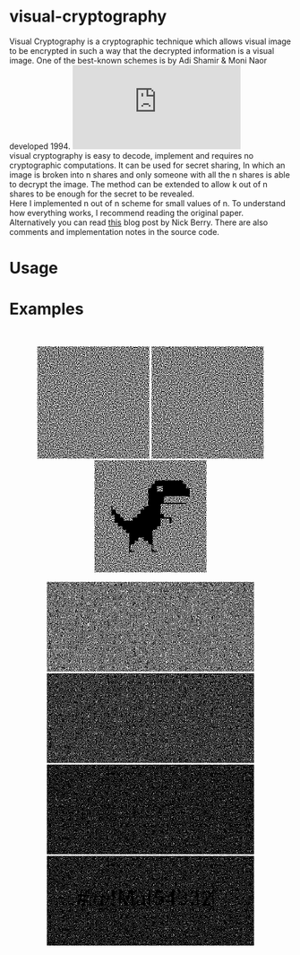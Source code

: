 # visual-cryptography
Visual Cryptography is a cryptographic technique which allows visual image to be encrypted in such a way that the decrypted information is a visual image. One of the best-known schemes is by Adi Shamir & Moni Naor developed 1994. ![[paper]](https://link.springer.com/content/pdf/10.1007/BFb0053419.pdf) <br>
visual cryptography is easy to decode, implement and requires no cryptographic computations. It can be used for secret sharing, In which an  image is broken into n shares and only someone with all the n shares is able to decrypt the image. The method can be extended to allow k out of n shares to be enough for the secret to be revealed.<br>
Here I implemented n out of n scheme for small values of n. To understand how everything works, I recommend reading the original paper. Alternatively you can read [this](https://datagenetics.com/blog/november32013/index.html) blog post by Nick Berry. There are also comments and implementation notes in the source code.

# Usage

# Examples
<br>
<p align="center">
  <img src="assets/example_2_2/img_0.png"> 
    <img src="assets/example_2_2/img_1.png"> 
      <img src="assets/example_2_2/merged.png"> 
</p>
<p align="center">
  <img src="assets/example_4_4/img_0.png"  width="370" height="160"> 
  <img src="assets/example_4_4/merged_2.png" width="370" height="160"> 
  <img src="assets/example_4_4/merged_3.png" width="370" height="160"> 
  <img src="assets/example_4_4/merged.png" width="370" height="160"> 
</p>
